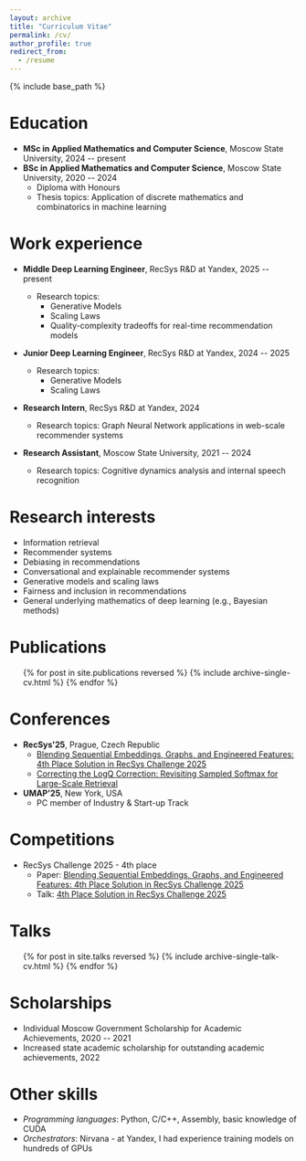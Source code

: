 ```yaml
---
layout: archive
title: "Curriculum Vitae"
permalink: /cv/
author_profile: true
redirect_from:
  - /resume
---
```


{% include base_path %}

Education
======
* **MSc in Applied Mathematics and Computer Science**, Moscow State University, 2024 -- present
* **BSc in Applied Mathematics and Computer Science**, Moscow State University, 2020 -- 2024
  * Diploma with Honours
  * Thesis topics: Application of discrete mathematics and combinatorics in machine learning

Work experience
======
* **Middle Deep Learning Engineer**, RecSys R&D at Yandex, 2025 -- present
  * Research topics:
    * Generative Models
    * Scaling Laws
    * Quality-complexity tradeoffs for real-time recommendation models

* **Junior Deep Learning Engineer**, RecSys R&D at Yandex, 2024 -- 2025
  * Research topics:
    * Generative Models
    * Scaling Laws

* **Research Intern**, RecSys R&D at Yandex, 2024
  * Research topics: Graph Neural Network applications in web-scale recommender systems

* **Research Assistant**, Moscow State University, 2021 -- 2024
  * Research topics: Cognitive dynamics analysis and internal speech recognition

Research interests
======
* Information retrieval
* Recommender systems
* Debiasing in recommendations
* Conversational and explainable recommender systems
* Generative models and scaling laws
* Fairness and inclusion in recommendations
* General underlying mathematics of deep learning (e.g., Bayesian methods)

Publications
======
  <ul>{% for post in site.publications reversed %}
    {% include archive-single-cv.html %}
  {% endfor %}</ul>

Conferences
======
* **RecSys'25**, Prague, Czech Republic
  * [Blending Sequential Embeddings, Graphs, and Engineered Features: 4th Place Solution in RecSys Challenge 2025](https://neuralsrg.github.io/publication/2025-08-09-challenge)
  * [Correcting the LogQ Correction: Revisiting Sampled Softmax for Large-Scale Retrieval](https://neuralsrg.github.io/publication/2025-07-12-correcting)
* **UMAP'25**, New York, USA
  * PC member of Industry & Start-up Track

Competitions
======
* RecSys Challenge 2025 - 4th place
  * Paper: [Blending Sequential Embeddings, Graphs, and Engineered Features: 4th Place Solution in RecSys Challenge 2025](https://neuralsrg.github.io/publication/2025-08-09-challenge)
  * Talk: [4th Place Solution in RecSys Challenge 2025](https://neuralsrg.github.io/talks/2025-09-22-challenge)

Talks
======
  <ul>{% for post in site.talks reversed %}
    {% include archive-single-talk-cv.html  %}
  {% endfor %}</ul>

Scholarships
======
* Individual Moscow Government Scholarship for Academic Achievements, 2020 -- 2021
* Increased state academic scholarship for outstanding academic achievements, 2022

<!-- Teaching
======
  <ul>{% for post in site.teaching reversed %}
    {% include archive-single-cv.html %}
  {% endfor %}</ul> -->
  
Other skills
======
* _Programming languages_: Python, C/C++, Assembly, basic knowledge of CUDA
* _Orchestrators_: Nirvana - at Yandex, I had experience training models on hundreds of GPUs
